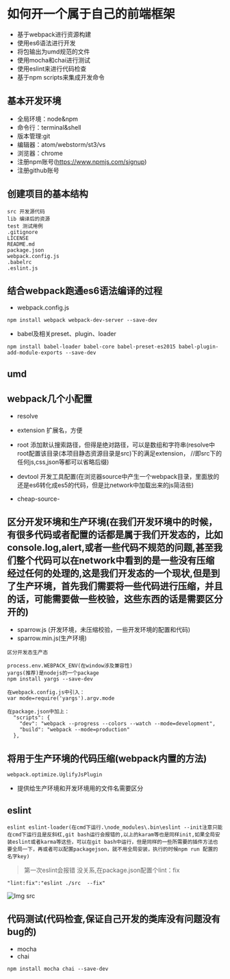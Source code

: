 # 如何开一个属于自己的前端框架
- 基于webpack进行资源构建
- 使用es6语法进行开发
- 将包输出为umd规范的文件
- 使用mocha和chai进行测试
- 使用eslint来进行代码检查
- 基于npm scripts来集成开发命令


## 基本开发环境
- 全局环境：node&npm
- 命令行：terminal&shell
- 版本管理:git
- 编辑器：atom/webstorm/st3/vs
- 浏览器：chrome
- 注册npm账号(https://www.npmjs.com/signup)
- 注册github账号


## 创建项目的基本结构

```
src 开发源代码
lib 编译后的资源
test 测试用例
.gitignore
LICENSE
README.md
package.json
webpack.config.js
.babelrc
.eslint.js

```

## 结合webpack跑通es6语法编译的过程
- webpack.config.js
```
npm install webpack webpack-dev-server --save-dev
```
- babel及相关preset、plugin、loader
```
npm install babel-loader babel-core babel-preset-es2015 babel-plugin-add-module-exports --save-dev
```
## umd

## webpack几个小配置

- resolve
 - extension 扩展名，方便
 - root 添加默认搜索路径，但得是绝对路径，可以是数组和字符串(resolve中root配置该目录(本项目静态资源目录是src)下的满足extension，
    //即src下的任何js,css,json等都可以省略后缀)

- devtool 开发工具配置(在浏览器source中产生一个webpack目录，里面放的还是es6转化成es5的代码，但是比network中加载出来的js简洁些)
 - cheap-source-


## 区分开发环境和生产环境(在我们开发环境中的时候，有很多代码或者配置的话都是属于我们开发态的，比如console.log,alert,或者一些代码不规范的问题,甚至我们整个代码可以在network中看到的是一些没有压缩经过任何的处理的,这是我们开发态的一个现状,但是到了生产环境，首先我们需要将一些代码进行压缩，并且的话，可能需要做一些校验，这些东西的话是需要区分开的)
- sparrow.js (开发环境，未压缩校验，一些开发环境的配置和代码)
- sparrow.min.js(生产环境)

```
区分开发态生产态

process.env.WEBPACK_ENV(在window涉及兼容性)
yargs(推荐)是nodejs的一个package
npm install yargs --save-dev

在webpack.config.js中引入：
var mode=require('yargs').argv.mode

在package.json中加上：
  "scripts": {
    "dev": "webpack --progress --colors --watch --mode=development",
    "build": "webpack --mode=production" 
  },

```
## 将用于生产环境的代码压缩(webpack内置的方法)
```
webpack.optimize.UglifyJsPlugin
```
- 提供给生产环境和开发环境用的文件名需要区分

## eslint
```
eslint eslint-loader(在cmd下运行.\node_modules\.bin\eslint --init注意只能在cmd下运行且是反斜杠,git bash运行会报错的,以上的karam等也是同样init,如果全局安装eslint或者karma等这些，可以在git bash中运行，但是同样的一些所需要的插件方法也要全局一下，再或者可以配置packagejson，就不用全局安装，执行的时候npm run 配置的名字key)

```
> 第一次eslint会报错 没关系,在package.json配置个lint：fix
```
"lint:fix":"eslint ./src  --fix"
```
![Img src](E:\markdownimg\eslint-init.png)

## 代码测试(代码检查,保证自己开发的类库没有问题没有bug的)
- mocha
- chai
```
npm install mocha chai --save-dev

```